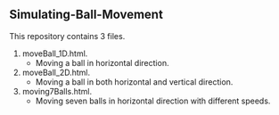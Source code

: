 
## Simulating-Ball-Movement


This repository contains 3 files.  
1. moveBall_1D.html.
    - Moving a ball in horizontal direction.
3. moveBall_2D.html.
    - Moving a ball in both horizontal and vertical direction.
4. moving7Balls.html.
    - Moving seven balls in horizontal direction with different speeds.
